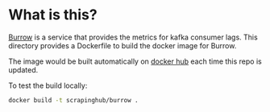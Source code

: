 # What is this?

[Burrow](https://github.com/linkedin/Burrow) is a service that provides the metrics for kafka consumer lags. This directory provides a Dockerfile to build the docker image for Burrow.

The image would be built automatically on [docker hub](https://hub.docker.com/r/scrapinghub/burrow/) each time this repo is updated.

To test the build locally:

```sh
docker build -t scrapinghub/burrow .
```